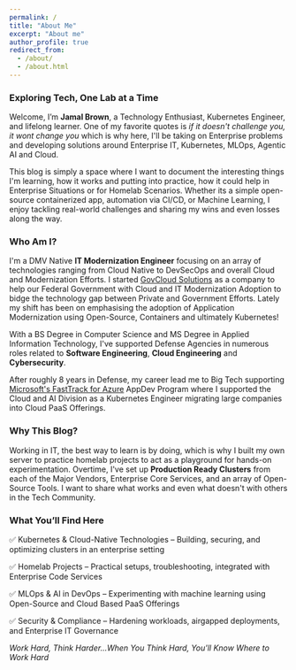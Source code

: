 ```yaml
---
permalink: /
title: "About Me"
excerpt: "About me"
author_profile: true
redirect_from: 
  - /about/
  - /about.html
---
```


### Exploring Tech, One Lab at a Time

Welcome, I’m **Jamal Brown**, a Technology Enthusiast, Kubernetes Engineer, and lifelong learner. One of my favorite quotes is *if it doesn't challenge you, it wont change you* which is why here, I'll be taking on Enterprise problems and developing solutions around Enterprise IT, Kubernetes, MLOps, Agentic AI and Cloud. 

This blog is simply a space where I want to document the interesting things I'm learning, how it works and putting into practice, how it could help in Enterprise Situations or for Homelab Scenarios. Whether its a simple open-source containerized app, automation via CI/CD, or Machine Learning, I enjoy tackling real-world challenges and sharing my wins and even losses along the way. 

### Who Am I?

I'm a DMV Native **IT Modernization Engineer** focusing on an array of technologies ranging from Cloud Native to DevSecOps and overall Cloud and Modernization Efforts. I started [GovCloud Solutions](https://www.govcloudsolutions.io) as a company to help our Federal Government with Cloud and IT Modernization Adoption to bidge the technology gap between Private and Government Efforts. Lately my shift has been on emphasising the adoption of Application Modernization using Open-Source, Containers and ultimately Kubernetes! 

With a BS Degree in Computer Science and MS Degree in Applied Information Technology, I've supported Defense Agencies in numerous roles related to **Software Engineering**, **Cloud Engineering** and **Cybersecurity**. 

After roughly 8 years in Defense, my career lead me to Big Tech supporting [Microsoft's FastTrack for Azure](https://partner.microsoft.com/en-gb/partnership/azure-fast-track) AppDev Program where I supported the Cloud and AI Division as a Kubernetes Engineer migrating large companies into Cloud PaaS Offerings.

### Why This Blog?

Working in IT, the best way to learn is by doing, which is why I built my own server to practice homelab projects to act as a playground for hands-on experimentation. Overtime, I've set up **Production Ready Clusters** from each of the Major Vendors, Enterprise Core Services, and an array of Open-Source Tools. I want to share what works and even what doesn't with others in the Tech Community. 

### What You’ll Find Here

✅ Kubernetes & Cloud-Native Technologies – Building, securing, and optimizing clusters in an enterprise setting


✅ Homelab Projects – Practical setups, troubleshooting, integrated with Enterprise Code Services


✅ MLOps & AI in DevOps – Experimenting with machine learning using Open-Source and Cloud Based PaaS Offerings


✅ Security & Compliance – Hardening workloads, airgapped deployments, and Enterprise IT Governance


*Work Hard, Think Harder...When You Think Hard, You'll Know Where to Work Hard*


